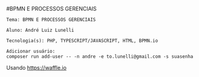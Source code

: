 #BPMN E PROCESSOS GERENCIAIS

    Tema: BPMN E PROCESSOS GERENCIAIS
    
    Aluno: André Luiz Lunelli 
    
    Tecnologia(s): PHP, TYPESCRIPT/JAVASCRIPT, HTML, BPMN.io
    
    
```
Adicionar usuário:
composer run add-user -- -n andre -e to.lunelli@gmail.com -s suasenha
```

Usando https://waffle.io